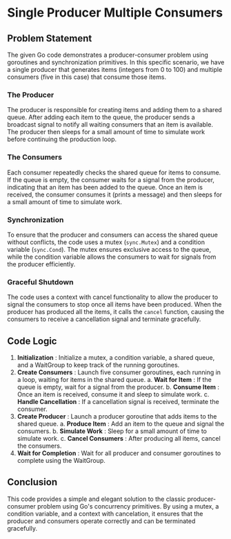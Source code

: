 # Single Producer Multiple Consumers

## Problem Statement

The given Go code demonstrates a producer-consumer problem using goroutines and synchronization primitives. In this specific scenario, we have a single producer that generates items (integers from 0 to 100) and multiple consumers (five in this case) that consume those items.

### The Producer

The producer is responsible for creating items and adding them to a shared queue. After adding each item to the queue, the producer sends a broadcast signal to notify all waiting consumers that an item is available. The producer then sleeps for a small amount of time to simulate work before continuing the production loop.

### The Consumers

Each consumer repeatedly checks the shared queue for items to consume. If the queue is empty, the consumer waits for a signal from the producer, indicating that an item has been added to the queue. Once an item is received, the consumer consumes it (prints a message) and then sleeps for a small amount of time to simulate work.

### Synchronization

To ensure that the producer and consumers can access the shared queue without conflicts, the code uses a mutex (`sync.Mutex`) and a condition variable (`sync.Cond`). The mutex ensures exclusive access to the queue, while the condition variable allows the consumers to wait for signals from the producer efficiently.

### Graceful Shutdown

The code uses a context with cancel functionality to allow the producer to signal the consumers to stop once all items have been produced. When the producer has produced all the items, it calls the `cancel` function, causing the consumers to receive a cancellation signal and terminate gracefully.

## Code Logic

1. **Initialization** : Initialize a mutex, a condition variable, a shared queue, and a WaitGroup to keep track of the running goroutines.
2. **Create Consumers** : Launch five consumer goroutines, each running in a loop, waiting for items in the shared queue.
   a. **Wait for Item** : If the queue is empty, wait for a signal from the producer.
   b. **Consume Item** : Once an item is received, consume it and sleep to simulate work.
   c. **Handle Cancellation** : If a cancellation signal is received, terminate the consumer.
3. **Create Producer** : Launch a producer goroutine that adds items to the shared queue.
   a. **Produce Item** : Add an item to the queue and signal the consumers.
   b. **Simulate Work** : Sleep for a small amount of time to simulate work.
   c. **Cancel Consumers** : After producing all items, cancel the consumers.
4. **Wait for Completion** : Wait for all producer and consumer goroutines to complete using the WaitGroup.

## Conclusion

This code provides a simple and elegant solution to the classic producer-consumer problem using Go's concurrency primitives. By using a mutex, a condition variable, and a context with cancelation, it ensures that the producer and consumers operate correctly and can be terminated gracefully.
